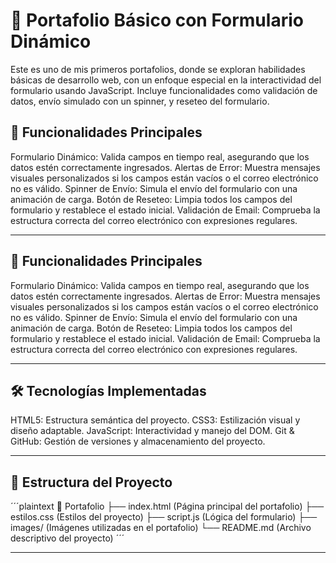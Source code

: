 # 🌟 Portafolio Básico con Formulario Dinámico
Este es uno de mis primeros portafolios, donde se exploran habilidades básicas de desarrollo web, con un enfoque especial en la interactividad del formulario usando JavaScript. Incluye funcionalidades como validación de datos, envío simulado con un spinner, y reseteo del formulario.

## 🚀 Funcionalidades Principales
Formulario Dinámico:
Valida campos en tiempo real, asegurando que los datos estén correctamente ingresados.
Alertas de Error:
Muestra mensajes visuales personalizados si los campos están vacíos o el correo electrónico no es válido.
Spinner de Envío:
Simula el envío del formulario con una animación de carga.
Botón de Reseteo:
Limpia todos los campos del formulario y restablece el estado inicial.
Validación de Email:
Comprueba la estructura correcta del correo electrónico con expresiones regulares.

---

## 🚀 Funcionalidades Principales
Formulario Dinámico:
Valida campos en tiempo real, asegurando que los datos estén correctamente ingresados.
Alertas de Error:
Muestra mensajes visuales personalizados si los campos están vacíos o el correo electrónico no es válido.
Spinner de Envío:
Simula el envío del formulario con una animación de carga.
Botón de Reseteo:
Limpia todos los campos del formulario y restablece el estado inicial.
Validación de Email:
Comprueba la estructura correcta del correo electrónico con expresiones regulares.

---

## 🛠️ Tecnologías Implementadas
HTML5: Estructura semántica del proyecto.
CSS3: Estilización visual y diseño adaptable.
JavaScript: Interactividad y manejo del DOM.
Git & GitHub: Gestión de versiones y almacenamiento del proyecto.

---

## 📂 Estructura del Proyecto
´´´plaintext
📁 Portafolio
├── index.html         (Página principal del portafolio)
├── estilos.css        (Estilos del proyecto)
├── script.js          (Lógica del formulario)
├── images/            (Imágenes utilizadas en el portafolio)
└── README.md          (Archivo descriptivo del proyecto)
´´´

---



